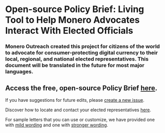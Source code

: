 # Open-source Policy Brief: Living Tool to Help Monero Advocates Interact With Elected Officials

### Monero Outreach created this project for citizens of the world to advocate for consumer-protecting digital currency to their local, regional, and national elected representatives. This document will be translated in the future for most major languages. 

## Access the free, open-source Policy Brief [here](https://github.com/xmrhaelan/policy-brief/blob/main/brief.md). 

If you have suggestions for future edits, please [create a new issue](https://github.com/xmrhaelan/policy-brief/issues).

Discover how to locate and contact your elected representatives [here](https://github.com/xmrhaelan/policy-brief/blob/main/find-your-elected-representative.md).

For sample letters that you can use or customize, we have provided one with [mild wording](https://github.com/xmrhaelan/policy-brief/blob/main/sample-letter-1.md) and one with [stronger wording](https://github.com/xmrhaelan/policy-brief/blob/main/sample-letter-2.md).
